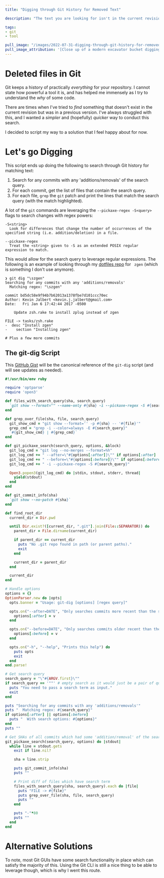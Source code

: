 ```yaml
---
title: "Digging through Git History for Removed Text"

description: "The text you are looking for isn't in the current revision anymore, and so you'll have to dig through the Git history somehow, looking for when it was removed/introduced. Read about how I approached this from a CLI perspective, using a script to simplify these searches for me."

tags:
- git
- tool

pull_image: "/images/2022-07-31-digging-through-git-history-for-removed-text/digger.jpg"
pull_image_attribution: '[Close up of a modern excavator bucket digging a hole in the ground](https://flickr.com/photos/26344495@N05/50516511398 "Close up of a modern excavator bucket digging a hole in the ground") by [Ivan Radic](https://flickr.com/people/26344495@N05) is licensed under [CC BY](https://creativecommons.org/licenses/by/2.0/)'
---
```


# Deleted files in Git

Git keeps a history of practically _everything_ for your repository. I cannot state how powerful a tool it is, and has helped me immensely as I try to understand the _why_ of some code.

There are times when I've tried to _find_ something that doesn't exist in the current revision but was in a previous version. I've always struggled with this, and I wanted a _simpler_ and (hopefully) _quicker_ way to conduct this search.

I decided to script my way to a solution that I feel happy about for now.

# Let's go Digging

This script ends up doing the following to search through Git history for matching text:

  1. Search for any commits with any 'additions/removals' of the search query.
  2. For each commit, get the list of files that contain the search query.
  3. For each file, `grep` the `git` patch and print the lines that match the search query (with the match highlighted).

A lot of the `git` commands are leveraging the `--pickaxe-regex -S<query>` flags to search changes with regex powers:

```
-S<string>
  Look for differences that change the number of occurrences of the specified string (i.e. addition/deletion) in a file.

--pickaxe-regex
  Treat the <string> given to -S as an extended POSIX regular expression to match.
```

This would allow for the search query to leverage regular expressions. The following is an example of looking through my [dotfiles repo](https://github.com/kevinjalbert/dotfiles) for ` zgen` (which is something I don't use anymore).

```
❯ git dig "\szgen"
Searching for any commits with any 'additions/removals'
  Matching regex: "\szgen"

commit bd5dc58e9f94b7b62013a1378fbe7d101ccc70ec
Author: Kevin Jalbert <kevin.j.jalbert@gmail.com>
Date:   Fri Jan 6 17:42:44 2017 -0500

    Update zsh.rake to install zplug instead of zgen

FILE -> tasks/zsh.rake
-  desc "Install zgen"
-    section "Installing zgen"

# Plus a few more commits
```

## The git-dig Script

This [GitHub Gist](https://gist.github.com/kevinjalbert/b390e2d22efa1c55a46c52d1f7ff3cde) will be the canonical reference of the `git-dig` script (and will see updates as needed).

```ruby
#!/usr/bin/env ruby

require 'optparse'
require 'open3'

def files_with_search_query(sha, search_query)
  `git show --format="" --name-only #{sha} -i --pickaxe-regex -S #{search_query}`.split("\n")
end

def grep_over_file(sha, file, search_query)
  git_show_cmd = "git show --format='' -p #{sha} -- '#{file}'"
  grep_cmd = "grep -i --color=always -E #{search_query}"
  `#{git_show_cmd} | #{grep_cmd}`
end

def git_pickaxe_search(search_query, options, &block)
  git_log_cmd = "git log --no-merges --format=%h"
  git_log_cmd += " --after=\"#{options[:after]}\"" if options[:after]
  git_log_cmd += " --before=\"#{options[:before]}\"" if options[:before]
  git_log_cmd += " -i --pickaxe-regex -S #{search_query}"

  Open3.popen3(git_log_cmd) do |stdin, stdout, stderr, thread|
    yield(stdout)
  end
end

def git_commit_info(sha)
  `git show --no-patch #{sha}`
end

def find_root_dir
  current_dir = Dir.pwd

  until Dir.exist?([current_dir, ".git"].join(File::SEPARATOR)) do
    parent_dir = File.dirname(current_dir)

    if parent_dir == current_dir
      puts "No .git repo found in path (or parent paths)."
      exit
    end

    current_dir = parent_dir
  end

  current_dir
end

# Handle options
options = {}
OptionParser.new do |opts|
  opts.banner = "Usage: git-dig [options] [regex query]"

  opts.on("--after=DATE", "Only searches commits more recent than the specific date.") do |v|
    options[:after] = v
  end

  opts.on("--before=DATE", "Only searches commits older recent than the specific date.") do |v|
    options[:before] = v
  end

  opts.on("-h", "--help", "Prints this help") do
    puts opts
    exit
  end
end.parse!

# Get search query
search_query = "\"#{ARGV.first}\""
if search_query == '""' # empty search as it would just be a pair of quotes
  puts "You need to pass a search term as input."
  exit
end

puts "Searching for any commits with any 'additions/removals'"
puts "  Matching regex: #{search_query}"
if options[:after] || options[:before]
  puts "  With search options: #{options}"
end
puts ""

# Get SHAs of all commits which had some 'addition/removal' of the search term
git_pickaxe_search(search_query, options) do |stdout|
  while line = stdout.gets
    exit if line.nil?

    sha = line.strip

    puts git_commit_info(sha)
    puts ""

    # Print diff of files which have search term
    files_with_search_query(sha, search_query).each do |file|
      puts "FILE -> #{file}"
      puts grep_over_file(sha, file, search_query)
      puts ""
    end

    puts "-"*80
    puts ""
  end
end
```

# Alternative Solutions

To note, most Git GUIs have some search functionality in place which can satisfy the majority of this. Using the Git CLI is still a nice thing to be able to leverage though, which is why I went this route.
